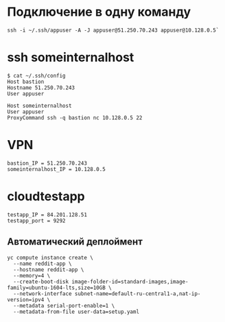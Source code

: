 # Подключение в одну команду

    ssh -i ~/.ssh/appuser -A -J appuser@51.250.70.243 appuser@10.128.0.5`

# ssh someinternalhost

    $ cat ~/.ssh/config 
    Host bastion
    Hostname 51.250.70.243
    User appuser
    
    Host someinternalhost
    User appuser
    ProxyCommand ssh -q bastion nc 10.128.0.5 22

# VPN

    bastion_IP = 51.250.70.243
    someinternalhost_IP = 10.128.0.5

# cloudtestapp

    testapp_IP = 84.201.128.51
    testapp_port = 9292

## Автоматический деплоймент

    yc compute instance create \
      --name reddit-app \
      --hostname reddit-app \
      --memory=4 \
      --create-boot-disk image-folder-id=standard-images,image-family=ubuntu-1604-lts,size=10GB \
      --network-interface subnet-name=default-ru-central1-a,nat-ip-version=ipv4 \
      --metadata serial-port-enable=1 \
	  --metadata-from-file user-data=setup.yaml
